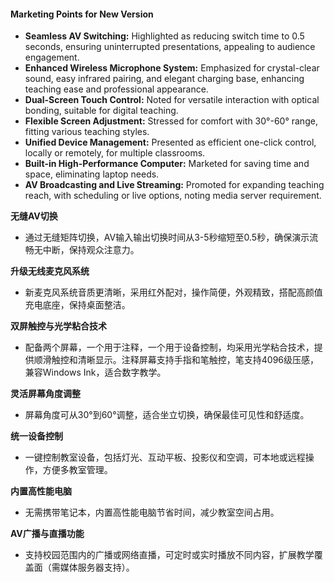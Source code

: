 #### Marketing Points for New Version

- **Seamless AV Switching:** Highlighted as reducing switch time to 0.5 seconds, ensuring uninterrupted presentations, appealing to audience engagement.
- **Enhanced Wireless Microphone System:** Emphasized for crystal-clear sound, easy infrared pairing, and elegant charging base, enhancing teaching ease and professional appearance.
- **Dual-Screen Touch Control:** Noted for versatile interaction with optical bonding, suitable for digital teaching.
- **Flexible Screen Adjustment:** Stressed for comfort with 30°-60° range, fitting various teaching styles.
- **Unified Device Management:** Presented as efficient one-click control, locally or remotely, for multiple classrooms.
- **Built-in High-Performance Computer:** Marketed for saving time and space, eliminating laptop needs.
- **AV Broadcasting and Live Streaming:** Promoted for expanding teaching reach, with scheduling or live options, noting media server requirement.

**无缝AV切换**

- 通过无缝矩阵切换，AV输入输出切换时间从3-5秒缩短至0.5秒，确保演示流畅无中断，保持观众注意力。

**升级无线麦克风系统**

- 新麦克风系统音质更清晰，采用红外配对，操作简便，外观精致，搭配高颜值充电底座，保持桌面整洁。

**双屏触控与光学粘合技术**

- 配备两个屏幕，一个用于注释，一个用于设备控制，均采用光学粘合技术，提供顺滑触控和清晰显示。注释屏幕支持手指和笔触控，笔支持4096级压感，兼容Windows Ink，适合数字教学。

**灵活屏幕角度调整**

- 屏幕角度可从30°到60°调整，适合坐立切换，确保最佳可见性和舒适度。

**统一设备控制**

- 一键控制教室设备，包括灯光、互动平板、投影仪和空调，可本地或远程操作，方便多教室管理。

**内置高性能电脑**

- 无需携带笔记本，内置高性能电脑节省时间，减少教室空间占用。

**AV广播与直播功能**

- 支持校园范围内的广播或网络直播，可定时或实时播放不同内容，扩展教学覆盖面（需媒体服务器支持）。

  